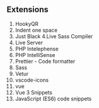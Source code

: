 ## Extensions 

1. HookyQR
2. Indent one space
3. Just Black
4.Live Sass Compiler
5. Live Server
6. PHP Intelephense
7. PHP IntelliSense
8. Prettier - Code formatter
9. Sass
10. Vetur
11. vscode-icons
12. vue
13. Vue 3 Snippets
14. JavaScript (ES6) code snippets
